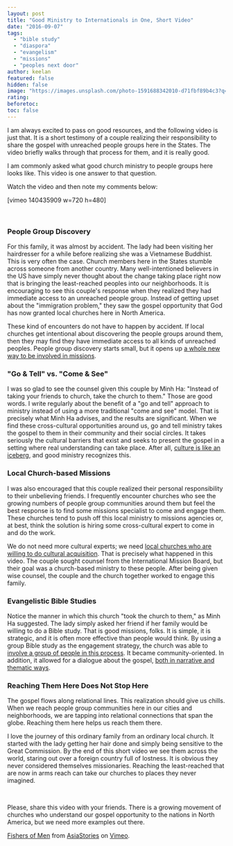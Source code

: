 ```yaml
---
layout: post
title: "Good Ministry to Internationals in One, Short Video"
date: "2016-09-07"
tags: 
  - "bible study"
  - "diaspora"
  - "evangelism"
  - "missions"
  - "peoples next door"
author: keelan
featured: false
hidden: false
image: "https://images.unsplash.com/photo-1591688342010-d71fbf89b4c3?q=80&w=2070&auto=format&fit=crop&ixlib=rb-4.0.3&ixid=M3wxMjA3fDB8MHxwaG90by1wYWdlfHx8fGVufDB8fHx8fA%3D%3D"
rating:
beforetoc:
toc: false
---
```


I am always excited to pass on good resources, and the following video is just that. It is a short testimony of a couple realizing their responsibility to share the gospel with unreached people groups here in the States. The video briefly walks through that process for them, and it is really good.

I am commonly asked what good church ministry to people groups here looks like. This video is one answer to that question.

Watch the video and then note my comments below:

\[vimeo 140435909 w=720 h=480\]

 

### People Group Discovery

For this family, it was almost by accident. The lady had been visiting her hairdresser for a while before realizing she was a Vietnamese Buddhist. This is very often the case. Church members here in the States stumble across someone from another country. Many well-intentioned believers in the US have simply never thought about the change taking place right now that is bringing the least-reached peoples into our neighborhoods. It is encouraging to see this couple's response when they realized they had immediate access to an unreached people group. Instead of getting upset about the "immigration problem," they saw the gospel opportunity that God has now granted local churches here in North America.

These kind of encounters do not have to happen by accident. If local churches get intentional about discovering the people groups around them, then they may find they have immediate access to all kinds of unreached peoples. People group discovery starts small, but it opens up [a whole new way to be involved in missions](http://blog.keelancook.com/2016/04/people-group-discovery-seeing-your-community-through-different-eyes.html).

### "Go & Tell" vs. "Come & See"

I was so glad to see the counsel given this couple by Minh Ha: "Instead of taking your friends to church, take the church to them." Those are good words. I write regularly about the benefit of a "go and tell" approach to ministry instead of using a more traditional "come and see" model. That is precisely what Minh Ha advises, and the results are significant. When we find these cross-cultural opportunities around us, go and tell ministry takes the gospel to them in their community and their social circles. It takes seriously the cultural barriers that exist and seeks to present the gospel in a setting where real understanding can take place. After all, [culture is like an iceberg](http://blog.keelancook.com/2015/10/culture-is-like-an-iceberg-and-that-effects-your-ministry.html), and good ministry recognizes this.

### Local Church-based Missions

I was also encouraged that this couple realized their personal responsibility to their unbelieving friends. I frequently encounter churches who see the growing numbers of people group communities around them but feel the best response is to find some missions specialist to come and engage them. These churches tend to push off this local ministry to missions agencies or, at best, think the solution is hiring some cross-cultural expert to come in and do the work.

We do not need more cultural experts; we need [local churches who are willing to do cultural acquisition](http://blog.keelancook.com/2015/10/engaging-people-groups-cultural-expertise-vs-cultural-acquisition.html). That is precisely what happened in this video. The couple sought counsel from the International Mission Board, but their goal was a church-based ministry to these people. After being given wise counsel, the couple and the church together worked to engage this family.

### Evangelistic Bible Studies

Notice the manner in which this church "took the church to them," as Minh Ha suggested. The lady simply asked her friend if her family would be willing to do a Bible study. That is good missions, folks. It is simple, it is strategic, and it is often more effective than people would think. By using a group Bible study as the engagement strategy, the church was able to [involve a group of people in this process](http://blog.keelancook.com/2015/10/personal-evangelism-yes-but-it-should-be-a-group-activity.html). It became community-oriented. In addition, it allowed for a dialogue about the gospel, [both in narrative and thematic ways](http://blog.keelancook.com/2016/08/how-to-share-the-gospel-a-quick-word-on-narratives-and-themes.html).

### Reaching Them Here Does Not Stop Here

The gospel flows along relational lines. This realization should give us chills. When we reach people group communities here in our cities and neighborhoods, we are tapping into relational connections that span the globe. Reaching them here helps us reach them there.

I love the journey of this ordinary family from an ordinary local church. It started with the lady getting her hair done and simply being sensitive to the Great Commission. By the end of this short video we see them across the world, staring out over a foreign country full of lostness. It is obvious they never considered themselves missionaries. Reaching the least-reached that are now in arms reach can take our churches to places they never imagined.

 

Please, share this video with your friends. There is a growing movement of churches who understand our gospel opportunity to the nations in North America, but we need more examples out there.

[Fishers of Men](https://vimeo.com/140435909) from [AsiaStories](https://vimeo.com/asiastories) on [Vimeo](https://vimeo.com).
